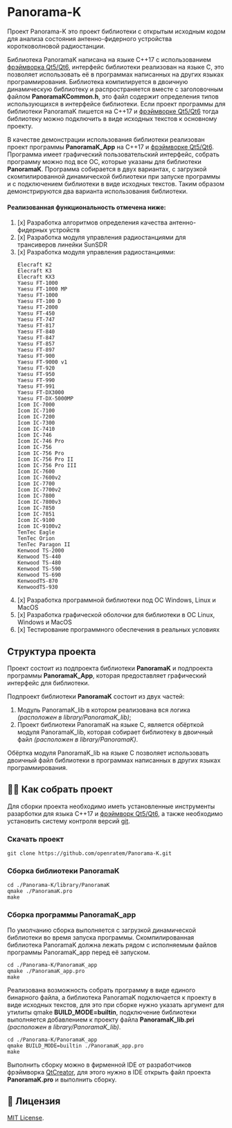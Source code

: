 # Panorama-K

Проект Panorama-K это проект библиотеки с открытым исходным кодом для анализа состояния антенно-фидерного устройства 
коротковолновой радиостанции.

Библиотека PanoramaK написана на языке С++17 с использованием [фрэймворка Qt5/Qt6](https://www.qt.io/), интерфейс 
библиотеки реализован на языке С, это позволяет использовать её в программах написанных на других языках 
программирования. Библиотека компилируется в двоичную динамическую библиотеку и распространяется вместе с заголовочным 
файлом **PanoramaKCommon.h**, это файл содержит определения типов использующихся в интерфейсе библиотеки. Если проект 
программы для библиотеки PanoramaK пишется на С++17 и [фрэймворке Qt5/Qt6](https://www.qt.io/) тогда библиотеку можно
подключить в виде исходных текстов к основному проекту.

В качестве демонстрации использования библиотеки реализован проект программы **PanoramaK_App** на С++17 и 
[фрэймворке Qt5/Qt6](https://www.qt.io/). Программа имеет графический пользовательский интерфейс, собрать программу 
можно под все ОС, которые указаны для библиотеки **PanoramaK**. Программа собирается в двух вариантах, с загрузкой 
скомпилированной динамической библиотеки при запуске программы и с подключением библиотеки в виде исходных текстов. 
Таким образом демонстрируются два варианта использования библиотеки.

#### Реализованная функциональность отмечена ниже:

1. [x] Разработка алгоритмов определения качества антенно-фидерных устройств
2. [x] Разработка модуля управления радиостанциями для трансиверов линейки SunSDR
3. [x] Разработка модуля управления радиостанциями:
      ``` 
   Elecraft K2
   Elecraft K3
   Elecraft KX3
   Yaesu FT-1000
   Yaesu FT-1000 MP
   Yaesu FT-1000 
   Yaesu FT-100 D 
   Yaesu FT-2000 
   Yaesu FT-450 
   Yaesu FT-747 
   Yaesu FT-817
   Yaesu FT-840 
   Yaesu FT-847 
   Yaesu FT-857
   Yaesu FT-897
   Yaesu FT-900
   Yaesu FT-9000 v1
   Yaesu FT-920
   Yaesu FT-950
   Yaesu FT-990
   Yaesu FT-991
   Yaesu FT-DX3000
   Yaesu FT-DX-5000MP
   Icom IC-7000
   Icom IC-7100
   Icom IC-7200
   Icom IC-7300
   Icom IC-7410
   Icom IC-746
   Icom IC-746 Pro
   Icom IC-756
   Icom IC-756 Pro
   Icom IC-756 Pro II
   Icom IC-756 Pro III
   Icom IC-7600
   Icom IC-7600v2
   Icom IC-7700
   Icom IC-7700v2
   Icom IC-7800
   Icom IC-7800v3
   Icom IC-7850
   Icom IC-7851
   Icom IC-9100
   Icom IC-9100v2
   TenTec Eagle
   TenTec Orion
   TenTec Paragon II
   Kenwood TS-2000
   Kenwood TS-440
   Kenwood TS-480
   Kenwood TS-590
   Kenwood TS-690
   KenwoodTS-870
   KenwoodTS-930
      ```
3. [x] Разработка программной библиотеки под ОС Windows, Linux и MacOS
4. [x] Разработка графической оболочки для библиотеки в ОС Linux, Windows и MacOS
5. [x] Тестирование программного обеспечения в реальных условиях

## Структура проекта

Проект состоит из подпроекта библиотеки **PanoramaK** и подпроекта программы **PanoramaK_App**, которая предоставляет 
графический интерфейс для библиотеки. 

Подпроект библиотеки **PanoramaK** состоит из двух частей:
1. Модуль PanoramaK_lib в котором реализована вся логика _(расположен в library/PanoramaK_lib)_;
2. Проект библиотеки PanoramaK на языке С, является обёрткой модуля PanoramaK_lib, которая собирает библиотеку в двоичный файл _(расположен в library/PanoramaK)_.

Обёртка модуля PanoramaK_lib на языке C позволяет использовать двоичный файл библиотеки в программах написанных в других 
языках программирования.

## 🧑‍💻 Как собрать проект

Для сборки проекта необходимо иметь установленные инструменты разарботки для языка С++17 и [фрэймворк Qt5/Qt6](https://www.qt.io/), а также 
необходимо установить систему контроля версий [git](https://git-scm.com).

### Скачать проект

```
git clone https://github.com/openratem/Panorama-K.git
```

### Сборка библиотеки PanoramaK

```
cd ./Panorama-K/library/PanoramaK
qmake ./PanoramaK.pro
make 
```

### Сборка программы PanoramaK_app

По умолчанию сборка выполняется с загрузкой динамической библиотеки во время запуска программы. Скомпилированная 
библиотека PanoramaK должна лежать рядом с исполняемым файлов программы PanoramaK_app перед её запуском.

```
cd ./Panorama-K/PanoramaK_app
qmake ./PanoramaK_app.pro
make 
```

Реализована возможность собрать программу в виде единого бинарного файла, а библиотека PanoramaK подключается к проекту 
в виде исходных текстов, для это при сборке нужно указать аргумент для утилиты qmake **BUILD_MODE=builtin**, подключение 
библиотеки выполняется добавлением к проекту файла **PanoramaK_lib.pri** _(расположен в library/PanoramaK_lib)_.

```
cd ./Panorama-K/PanoramaK_app
qmake BUILD_MODE=builtin ./PanoramaK_app.pro
make 
```

Выполнить сборку можно в фирменной IDE от разработчиков фрэймворка [QtCreator](https://www.qt.io/product/development-tools), 
для этого нужно в IDE открыть файл проекта **PanoramaK.pro** и выполнить сборку.

## 📝 Лицензия

[MIT License](LICENSE).